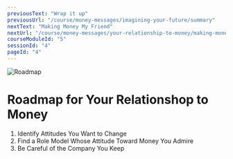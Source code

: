 ```yaml
---
previousText: "Wrap it up"
previousUrl: "/course/money-messages/imagining-your-future/summary"
nextText: "Making Money My Friend"
nextUrl: "/course/money-messages/your-relationship-to-money/making-money-my-friend"
courseModuleId: "5"
sessionId: "4"
pageId: "4"
---
```



![Roadmap](/assets/img/roadmap.png)
# Roadmap for Your Relationshop to Money

1. Identify Attitudes You Want to Change
2. Find a Role Model Whose Attitude Toward Money You Admire
3. Be Careful of the Company You Keep
